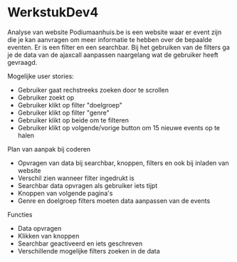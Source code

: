 # WerkstukDev4

Analyse van website
Podiumaanhuis.be is een website waar er event zijn die je kan aanvragen om meer informatie te hebben over de bepaalde eventen.
Er is een filter en een searchbar. Bij het gebruiken van de filters ga je de data van de ajaxcall aanpassen naargelang wat de gebruiker heeft gevraagd. 

Mogelijke user stories:
- Gebruiker gaat rechstreeks zoeken door te scrollen
- Gebruiker zoekt op
- Gebruiker klikt op filter "doelgroep"
- Gebruiker klikt op filter "genre"
- Gebruiker klikt op beide om te filteren
- Gebruiker klikt op volgende/vorige button om 15 nieuwe events op te halen

Plan van aanpak bij coderen
- Opvragen van data bij searchbar, knoppen, filters en ook bij inladen van website
- Verschil zien wanneer filter ingedrukt is
- Searchbar data opvragen als gebruiker iets tijpt
- Knoppen van volgende pagina's
- Genre en doelgroep filters moeten data aanpassen van de events

Functies
- Data opvragen
- Klikken van knoppen
- Searchbar geactiveerd en iets geschreven
- Verschillende mogelijke filters zoeken in de data 
